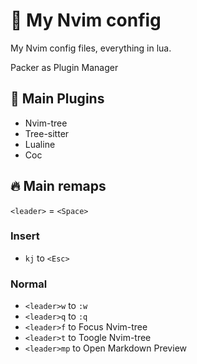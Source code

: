 # :rocket: My Nvim config

My Nvim config files, everything in lua.

Packer as Plugin Manager

## :link: Main Plugins

- Nvim-tree
- Tree-sitter
- Lualine
- Coc

## :fire: Main remaps

`<leader>` = `<Space>`

### Insert

- `kj` to `<Esc>`

### Normal

- `<leader>w` to `:w`
- `<leader>q` to `:q`
- `<leader>f` to Focus Nvim-tree
- `<leader>t` to Toogle Nvim-tree
- `<leader>mp` to Open Markdown Preview

